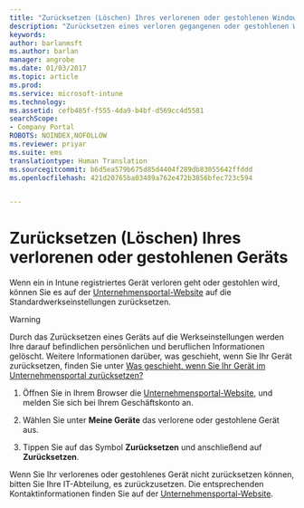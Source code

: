 ```yaml
---
title: "Zurücksetzen (Löschen) Ihres verlorenen oder gestohlenen Windows-Geräts | Microsoft-Dokumentation"
description: "Zurücksetzen eines verloren gegangenen oder gestohlenen Windows-Geräts"
keywords: 
author: barlanmsft
ms.author: barlan
manager: angrobe
ms.date: 01/03/2017
ms.topic: article
ms.prod: 
ms.service: microsoft-intune
ms.technology: 
ms.assetid: cefb485f-f555-4da9-b4bf-d569cc4d5581
searchScope:
- Company Portal
ROBOTS: NOINDEX,NOFOLLOW
ms.reviewer: priyar
ms.suite: ems
translationtype: Human Translation
ms.sourcegitcommit: b6d5ea579b675d85d4404f289db83055642ffddd
ms.openlocfilehash: 421d20765ba03489a762e472b3856bfec723c594


---
```



# <a name="reset-erase-your-lost-or-stolen-device"></a>Zurücksetzen (Löschen) Ihres verlorenen oder gestohlenen Geräts

Wenn ein in Intune registriertes Gerät verloren geht oder gestohlen wird, können Sie es auf der [Unternehmensportal-Website](http://portal.manage.microsoft.com) auf die Standardwerkseinstellungen zurücksetzen.


> [!WARNING]
> Durch das Zurücksetzen eines Geräts auf die Werkseinstellungen werden Ihre darauf befindlichen persönlichen und beruflichen Informationen gelöscht. Weitere Informationen darüber, was geschieht, wenn Sie Ihr Gerät zurücksetzen, finden Sie unter [Was geschieht, wenn Sie Ihr Gerät im Unternehmensportal zurücksetzen?](what-happens-if-you-reset-your-device-using-the-company-portal-windows.md)


1.  Öffnen Sie in Ihrem Browser die [Unternehmensportal-Website](http://portal.manage.microsoft.com), und melden Sie sich bei Ihrem Geschäftskonto an.

2.  Wählen Sie unter **Meine Geräte** das verlorene oder gestohlene Gerät aus.

3.  Tippen Sie auf das Symbol **Zurücksetzen** und anschließend auf **Zurücksetzen**.

Wenn Sie Ihr verlorenes oder gestohlenes Gerät nicht zurücksetzen können, bitten Sie Ihre IT-Abteilung, es zurückzusetzen. Die entsprechenden Kontaktinformationen finden Sie auf der [Unternehmensportal-Website](http://portal.manage.microsoft.com).



<!--HONumber=Dec16_HO2-->


